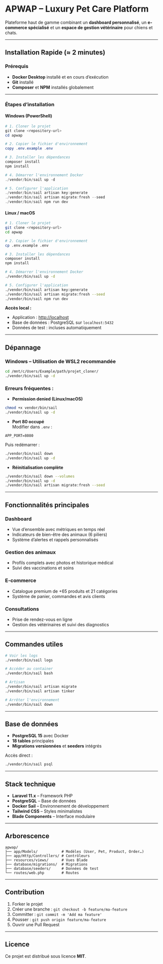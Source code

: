 # **APWAP – Luxury Pet Care Platform**

Plateforme haut de gamme combinant un **dashboard personnalisé**, un **e-commerce spécialisé** et un **espace de gestion vétérinaire** pour chiens et chats.

---

## **Installation Rapide (≈ 2 minutes)**

### **Prérequis**
- **Docker Desktop** installé et en cours d’exécution
- **Git** installé
- **Composer** et **NPM** installés globalement

---

### **Étapes d’installation**

#### **Windows (PowerShell)**
```powershell
# 1. Cloner le projet
git clone <repository-url>
cd apwap

# 2. Copier le fichier d'environnement
copy .env.example .env

# 3. Installer les dépendances
composer install
npm install

# 4. Démarrer l'environnement Docker
./vendor/bin/sail up -d

# 5. Configurer l'application
./vendor/bin/sail artisan key:generate
./vendor/bin/sail artisan migrate:fresh --seed
./vendor/bin/sail npm run dev
```

#### **Linux / macOS**
```bash
# 1. Cloner le projet
git clone <repository-url>
cd apwap

# 2. Copier le fichier d'environnement
cp .env.example .env

# 3. Installer les dépendances
composer install
npm install

# 4. Démarrer l'environnement Docker
./vendor/bin/sail up -d

# 5. Configurer l'application
./vendor/bin/sail artisan key:generate
./vendor/bin/sail artisan migrate:fresh --seed
./vendor/bin/sail npm run dev
```

**Accès local :**
- Application : [http://localhost](http://localhost)
- Base de données : PostgreSQL sur `localhost:5432`
- Données de test : incluses automatiquement

---

## **Dépannage**

### **Windows – Utilisation de WSL2 recommandée**
```bash
cd /mnt/c/Users/Example/path/projet_cloner/
./vendor/bin/sail up -d
```

### **Erreurs fréquentes :**
- **Permission denied (Linux/macOS)**  
```bash
chmod +x vendor/bin/sail
./vendor/bin/sail up -d
```
- **Port 80 occupé**  
Modifier dans `.env` :  
```env
APP_PORT=8080
```
Puis redémarrer :  
```bash
./vendor/bin/sail down
./vendor/bin/sail up -d
```

- **Réinitialisation complète**  
```bash
./vendor/bin/sail down --volumes
./vendor/bin/sail up -d
./vendor/bin/sail artisan migrate:fresh --seed
```

---

## **Fonctionnalités principales**

### **Dashboard**
- Vue d’ensemble avec métriques en temps réel
- Indicateurs de bien-être des animaux (6 piliers)
- Système d’alertes et rappels personnalisés

### **Gestion des animaux**
- Profils complets avec photos et historique médical
- Suivi des vaccinations et soins

### **E-commerce**
- Catalogue premium de +65 produits et 21 catégories
- Système de panier, commandes et avis clients

### **Consultations**
- Prise de rendez-vous en ligne
- Gestion des vétérinaires et suivi des diagnostics

---

## **Commandes utiles**
```bash
# Voir les logs
./vendor/bin/sail logs

# Accéder au container
./vendor/bin/sail bash

# Artisan
./vendor/bin/sail artisan migrate
./vendor/bin/sail artisan tinker

# Arrêter l'environnement
./vendor/bin/sail down
```

---

## **Base de données**
- **PostgreSQL 15** avec Docker
- **18 tables** principales
- **Migrations versionnées** et **seeders** intégrés

Accès direct :  
```bash
./vendor/bin/sail psql
```

---

## **Stack technique**
- **Laravel 11.x** – Framework PHP
- **PostgreSQL** – Base de données
- **Docker Sail** – Environnement de développement
- **Tailwind CSS** – Styles minimalistes
- **Blade Components** – Interface modulaire

---

## **Arborescence**
```
apwap/
├── app/Models/           # Modèles (User, Pet, Product, Order…)
├── app/Http/Controllers/ # Contrôleurs
├── resources/views/      # Vues Blade
├── database/migrations/  # Migrations
├── database/seeders/     # Données de test
└── routes/web.php        # Routes
```

---

## **Contribution**
1. Forker le projet  
2. Créer une branche : `git checkout -b feature/ma-feature`  
3. Committer : `git commit -m 'Add ma feature'`  
4. Pousser : `git push origin feature/ma-feature`  
5. Ouvrir une Pull Request

---

## **Licence**
Ce projet est distribué sous licence **MIT**.
